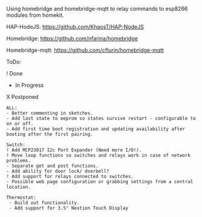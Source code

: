 Using homebridge and homebridge-mqtt to relay commands to esp8266 modules from homekit.

HAP-HodeJS: https://github.com/KhaosT/HAP-NodeJS

Homebridge: https://github.com/nfarina/homebridge

Homebridge-mqtt: https://github.com/cflurin/homebridge-mqtt

ToDo:

! Done

- In Progress

X Postponed

	ALL:
	- Better commenting in sketches.
	- Add last state to eeprom so states survive restart - configurable to on or off.
	- Add first time boot registration and updating availability after booting after the first pairing.

	Switch:
	! Add MCP23017 I2c Port Expander (Need more I/O!).
	! Move loop functions so switches and relays work in case of network problems.
	- Separate get and post functions.
	- Add ability for door lock/ doorbell?
	! Add support for relays connected to switches.
	- Possible web page configuration or grabbing settings from a central location.
	
	Thermostat:
	 - Build out functionality.
	 - Add support for 3.5" Nextion Touch Display